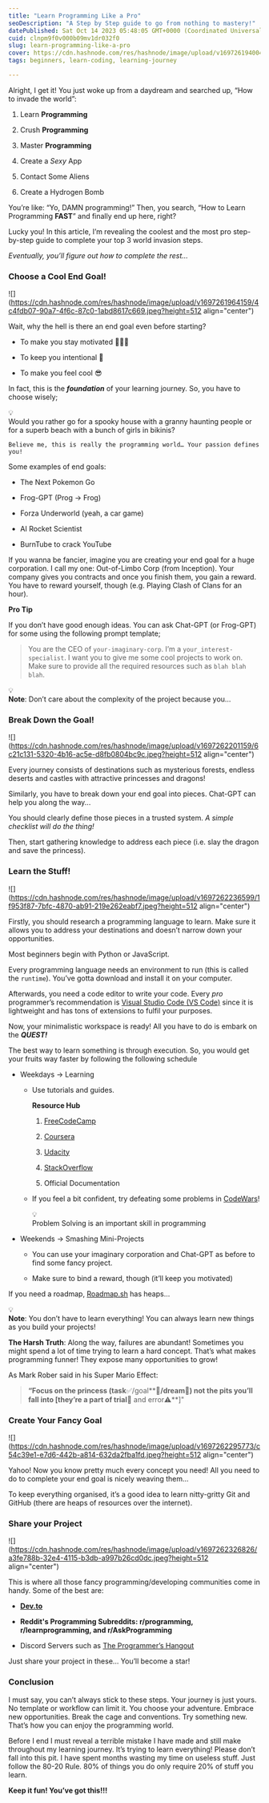 ```yaml
---
title: "Learn Programming Like a Pro"
seoDescription: "A Step by Step guide to go from nothing to mastery!"
datePublished: Sat Oct 14 2023 05:48:05 GMT+0000 (Coordinated Universal Time)
cuid: clnpm9f0v000b09mv1dr032f0
slug: learn-programming-like-a-pro
cover: https://cdn.hashnode.com/res/hashnode/image/upload/v1697261940045/652da6ca-10f2-4872-8cfc-1e260e38cb95.png
tags: beginners, learn-coding, learning-journey

---
```


Alright, I get it! You just woke up from a daydream and searched up, “How to invade the world”:

1. Learn **Programming**
    
2. Crush **Programming**
    
3. Master **Programming**
    
4. Create a *Sexy* App
    
5. Contact Some Aliens
    
6. Create a Hydrogen Bomb
    

You’re like: “Yo, DAMN programming!” Then, you search, “How to Learn Programming **FAST**” and finally end up here, right?

Lucky you! In this article, I’m revealing the coolest and the most pro step-by-step guide to complete your top 3 world invasion steps.

*Eventually, you’ll figure out how to complete the rest…*

### Choose a Cool End Goal!

![](https://cdn.hashnode.com/res/hashnode/image/upload/v1697261964159/4c4fdb07-90a7-4f6c-87c0-1abd8617c669.jpeg?height=512 align="center")

Wait, why the hell is there an end goal even before starting?

* To make you stay motivated 👩🏽‍💻
    
* To keep you intentional 🎯
    
* To make you feel cool 😎
    

In fact, this is the ***foundation*** of your learning journey. So, you have to choose wisely;

<div data-node-type="callout">
<div data-node-type="callout-emoji">💡</div>
<div data-node-type="callout-text">Would you rather go for a spooky house with a granny haunting people or for a superb beach with a bunch of girls in bikinis?</div>
</div>

`Believe me, this is really the programming world… Your passion defines you!`

Some examples of end goals:

* The Next Pokemon Go
    
* Frog-GPT (Prog → Frog)
    
* Forza Underworld (yeah, a car game)
    
* AI Rocket Scientist
    
* BurnTube to crack YouTube
    

If you wanna be fancier, imagine you are creating your end goal for a huge corporation. I call my one: Out-of-Limbo Corp (from Inception). Your company gives you contracts and once you finish them, you gain a reward. You have to reward yourself, though (e.g. Playing Clash of Clans for an hour).

**Pro Tip**

If you don’t have good enough ideas. You can ask Chat-GPT (or Frog-GPT) for some using the following prompt template;

> You are the CEO of `your-imaginary-corp`. I’m a `your_interest-specialist`. I want you to give me some cool projects to work on. Make sure to provide all the required resources such as `blah blah blah`.

<div data-node-type="callout">
<div data-node-type="callout-emoji">💡</div>
<div data-node-type="callout-text"><strong>Note</strong>: Don’t care about the complexity of the project because you…</div>
</div>

### Break Down the Goal!

![](https://cdn.hashnode.com/res/hashnode/image/upload/v1697262201159/6c21c131-5320-4b16-ac5e-d8fb0804bc9c.jpeg?height=512 align="center")

Every journey consists of destinations such as mysterious forests, endless deserts and castles with attractive princesses and dragons!

Similarly, you have to break down your end goal into pieces. Chat-GPT can help you along the way...

You should clearly define those pieces in a trusted system. *A simple checklist will do the thing!*

Then, start gathering knowledge to address each piece (i.e. slay the dragon and save the princess).

### Learn the Stuff!

![](https://cdn.hashnode.com/res/hashnode/image/upload/v1697262236599/1f953f87-7bfc-4870-ab91-219e262eabf7.jpeg?height=512 align="center")

Firstly, you should research a programming language to learn. Make sure it allows you to address your destinations and doesn’t narrow down your opportunities.

Most beginners begin with Python or JavaScript.

Every programming language needs an environment to run (this is called the `runtime`). You’ve gotta download and install it on your computer.

Afterwards, you need a code editor to write your code. Every *pro* programmer’s recommendation is [Visual Studio Code (VS Code)](https://code.visualstudio.com/) since it is lightweight and has tons of extensions to fulfil your purposes.

Now, your minimalistic workspace is ready! All you have to do is embark on the ***QUEST!***

The best way to learn something is through execution. So, you would get your fruits way faster by following the following schedule

* Weekdays → Learning
    
    * Use tutorials and guides.
        
        **Resource Hub**
        
        1. [FreeCodeCamp](https://www.freecodecamp.org/)
            
        2. [Coursera](https://www.coursera.org/)
            
        3. [Udacity](https://www.udacity.com/)
            
        4. [StackOverflow](https://stackoverflow.com/)
            
        5. Official Documentation
            
    * If you feel a bit confident, try defeating some problems in [CodeWars](https://www.codewars.com/)!
        
        <div data-node-type="callout">
        <div data-node-type="callout-emoji">💡</div>
        <div data-node-type="callout-text">Problem Solving is an important skill in programming</div>
        </div>
        
* Weekends → Smashing Mini-Projects
    
    * You can use your imaginary corporation and Chat-GPT as before to find some fancy project.
        
    * Make sure to bind a reward, though (it’ll keep you motivated)
        

If you need a roadmap, [Roadmap.sh](https://roadmap.sh/) has heaps...

<div data-node-type="callout">
<div data-node-type="callout-emoji">💡</div>
<div data-node-type="callout-text"><strong>Note</strong>: You don’t have to learn everything! You can always learn new things as you build your projects!</div>
</div>

**The Harsh Truth**: Along the way, failures are abundant! Sometimes you might spend a lot of time trying to learn a hard concept. That’s what makes programming funner! They expose many opportunities to grow!

As Mark Rober said in his Super Mario Effect:

> **“Focus on the princess (task**✅/goal**🎯**/dream**🌈**) not the pits you’ll fall into \[they’re a part of trial**🧪 and error⚠️**\]"

### Create Your Fancy Goal

![](https://cdn.hashnode.com/res/hashnode/image/upload/v1697262295773/c54c39e1-e7d6-442b-a814-632da2fba1fd.jpeg?height=512 align="center")

Yahoo! Now you know pretty much every concept you need! All you need to do to complete your end goal is nicely weaving them…

To keep everything organised, it’s a good idea to learn nitty-gritty Git and GitHub (there are heaps of resources over the internet).

### Share your Project

![](https://cdn.hashnode.com/res/hashnode/image/upload/v1697262326826/a3fe788b-32e4-4115-b3db-a997b26cd0dc.jpeg?height=512 align="center")

This is where all those fancy programming/developing communities come in handy. Some of the best are:

* [**Dev.to**](http://Dev.to)
    
* **Reddit's Programming Subreddits: r/programming, r/learnprogramming, and r/AskProgramming**
    
* Discord Servers such as [The Programmer’s Hangout](https://discord.gg/programming)
    

Just share your project in these… You’ll become a star!

### Conclusion

I must say, you can’t always stick to these steps. Your journey is just yours. No template or workflow can limit it. You choose your adventure. Embrace new opportunities. Break the cage and conventions. Try something new. That’s how you can enjoy the programming world.

Before I end I must reveal a terrible mistake I have made and still make throughout my learning journey. It’s trying to learn everything! Please don’t fall into this pit. I have spent months wasting my time on useless stuff. Just follow the 80-20 Rule. 80% of things you do only require 20% of stuff you learn.

**Keep it fun! You’ve got this!!!**